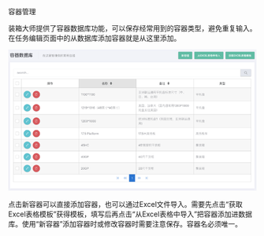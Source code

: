 容器管理

装箱大师提供了容器数据库功能，可以保存经常用到的容器类型，避免重复输入。在任务编辑页面中的从数据库添加容器就是从这里添加。

![](/.gitbook/assets/4.66.png)

点击新容器可以直接添加容器，也可以通过Excel文件导入。需要先点击“获取Excel表格模板”获得模板，填写后再点击“从Excel表格中导入”把容器添加进数据库。使用“新容器”添加容器时或修改容器时需要注意保存。容器名必须唯一。

